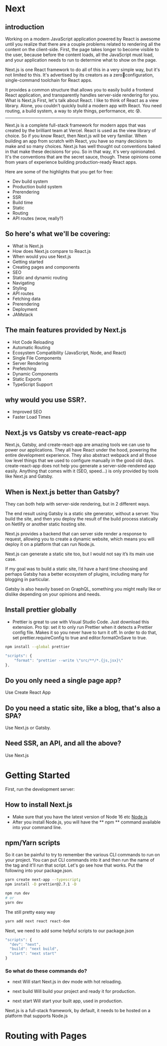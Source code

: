 # Next

## introduction

Working on a modern JavaScript application powered by React is
awesome until you realize that there are a couple problems related to
rendering all the content on the client-side.
First, the page takes longer to become visible to the user, because
before the content loads, all the JavaScript must load, and your
application needs to run to determine what to show on the page.

Next.js is one React framework to do all of this in a very simple way,
but it's not limited to this. It's advertised by its creators as a zeroconfiguration, single-command toolchain for React apps.

It provides a common structure that allows you to easily build a
frontend React application, and transparently handles server-side
rendering for you.
What is Next.js
First, let's talk about React. I like to think of React as a view library. Alone, you couldn't quickly build a modern app with React. You need routing, a build system, a way to style things, performance, etc 😰.

---

Next.js is a complete full-stack framework for modern apps that was created by the brilliant team at Vercel. React is used as the view library of choice. So if you know React, then Next.js will be very familiar. When building an app from scratch with React, you have so many decisions to make and so many choices. Next.js has well thought out conventions baked in that make these decisions for you. So in that way, it's very opinionated. It's the conventions that are the secret sauce, though. These opinions come from years of experience building production-ready React apps.

Here are some of the highlights that you get for free:

- Dev build system
- Production build system
- Prerendering
- SSR
- Build time
- Static
- Routing
- API routes (wow, really?)

## So here's what we'll be covering:

- What is Next.js
- How does Next.js compare to React.js
- When would you use Next.js
- Getting started
- Creating pages and components
- SEO
- Static and dynamic routing
- Navigating
- Styling
- API routes
- Fetching data
- Prerendering
- Deployment
- JAMstack

## The main features provided by Next.js

- Hot Code Reloading
- Automatic Routing
- Ecosystem Compatibility (JavaScript, Node, and React)
- Single File Components
- Server Rendering
- Prefetching
- Dynamic Components
- Static Exports
- TypeScript Support

## why would you use SSR?.

- Improved SEO
- Faster Load Times

## Next.js vs Gatsby vs create-react-app

Next.js, Gatsby, and create-react-app are amazing tools we can use to power our applications.
They all have React under the hood, powering the entire development experience. They also abstract webpack and all those low level things that we used to configure manually in the good old days.
create-react-app does not help you generate a server-side-rendered app easily. Anything that comes with it (SEO, speed…) is only provided by tools like Next.js and Gatsby.

## When is Next.js better than Gatsby?

They can both help with server-side rendering, but in 2 different ways.

The end result using Gatsby is a static site generator, without a server. You build the site, and then you deploy the result of the build process statically on Netlify or another static hosting site.

Next.js provides a backend that can server side render a response to request, allowing you to create a dynamic website, which means you will deploy it on a platform that can run Node.js.

Next.js can generate a static site too, but I would not say it’s its main use case.

If my goal was to build a static site, I’d have a hard time choosing and perhaps Gatsby has a better ecosystem of plugins, including many for blogging in particular.

Gatsby is also heavily based on GraphQL, something you might really like or dislike depending on your opinions and needs.

## Install prettier globally

- Prettier is great to use with Visual Studio Code. Just download this extension. Pro tip: set it to only run Prettier when it detects a Prettier config file. Makes it so you never have to turn it off. In order to do that, set prettier.requireConfig to true and editor.formatOnSave to true.

```bash
npm install --global prettier

```

```javascript
"scripts": {
    "format": "prettier --write \"src/**/*.{js,jsx}\"
},
```

## Do you only need a single page app?

Use Create React App

## Do you need a static site, like a blog, that's also a SPA?

Use Next.js or Gatsby.

## Need SSR, an API, and all the above?

Use Next.js

# Getting Started

First, run the development server:

## How to install Next.js

- Make sure that you have the latest version of Node 16 etc
  [Node.js](https://nodejs.org/)
- After you install Node.js, you will have the ** npm ** command available into your command line.

## npm/Yarn scripts

So it can be painful to try to remember the various CLI commands to run on your project. You can put CLI commands into it and then run the name of the tag and it'll run that script. Let's go see how that works. Put the following into your package.json.

```bash
yarn create next-app --typescript;
npm install -D prettier@2.7.1 -D
```

```bash
npm run dev
# or
yarn dev
```

The still pretty easy way

```bash
yarn add next react react-dom

```

Next, we need to add some helpful scripts to our package.json

```js
"scripts": {
  "dev": "next",
  "build": "next build",
  "start": "next start"
}
```

### So what do these commands do?

- next Will start Next.js in dev mode with hot reloading.

- next build Will build your project and ready it for production.

- next start Will start your built app, used in production.

Next.js is a full-stack framework, by default, it needs to be hosted on a platform that supports Node.js

# Routing with Pages

<!-- ## Adding Second page in the site.

I want to add a second page to this website, a blog. It’s going to be served into /blog, and for the time being it will just contain a simple static page, just like our first index.js component:

Now the fact that the URL is **/blog** depends on just the filename, and its position under the pages folder.

You can create a **pages/hey/ho page**, and that page will show up on the URL http://localhost:3000/hey/ho.

What does not matter, for the URL purposes, is the component name inside the file.

Try going and viewing the source of the page, when loaded from the server it will list **/\_next/static/development/pages/blog.js** as one of the bundles loaded, and not **/\_next/static/development/pages/index.js** like in the home page. This is because thanks to automatic code splitting we don’t need the bundle that serves the home page. Just the bundle that serves the blog page.

## Linking the two pages

```js
<a href="/blog">Blog</a>
```

Why? We technically can, of course, because this is the Web and on the Web things never break (that’s why we can still use the <marquee> tag. But one of the main benefits of using Next is that once a page is loaded, transitions to other page are very fast thanks to client-side rendering.

If you use a plain a link:

```javascript
const Index = () => (
  <div>
    <h1>Home page</h1>
    <a href="/blog">Blog</a>
  </div>
);

export default Index;
```

The first time we load http://localhost:3000/ we get all the page bundles loaded:
Now if you click the “Preserve log” button (to avoid clearing the Network panel), and click the “Blog” link, this is what happens:
We got all that JavaScript from the server, again! But.. we don’t need all that JavaScript if we already got it. We’d just need the blog.js page bundle, the only one that’s new to the page.

To fix this problem, we use a component provided by Next, called Link.

We import it:

```javascript
import Link from "next/link";
```

and then we use it to wrap our link, like this:

```javascript
import Link from "next/link";

const Index = () => (
  <div>
    <h1>Home page</h1>
    <Link href="/blog">
      <a>Blog</a>
    </Link>
  </div>
);

export default Index;
```

## Dynamic content with the router

In the previous chapter we saw how to link the home to the blog page.

A blog is a great use case for Next.js, one we’ll continue to explore in this chapter by adding blog posts.

Blog posts have a dynamic URL. For example a post titled “Hello World” might have the URL **/blog/hello-world**. A post titled “My second post” might have the URL **/blog/my-second-post**.

This content is dynamic, and might be taken from a database, markdown files or more.

Next.js can serve dynamic content based on a dynamic URL.

We create a dynamic URL by creating a dynamic page with the **[]** syntax. -->
